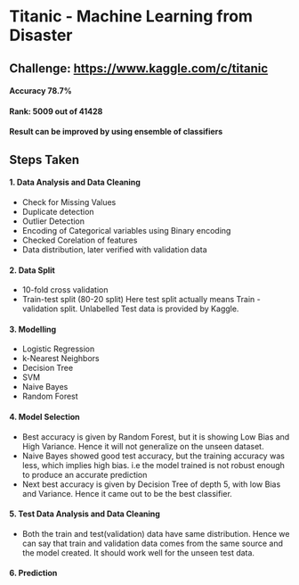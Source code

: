 # Titanic - Machine Learning from Disaster
## Challenge: https://www.kaggle.com/c/titanic
#### Accuracy 78.7% 
#### Rank: 5009 out of 41428
#### Result can be improved by using ensemble of classifiers 
## Steps Taken
#### 1. Data Analysis and Data Cleaning
* Check for Missing Values
* Duplicate detection
* Outlier Detection
* Encoding of Categorical variables using Binary encoding
* Checked Corelation of features
* Data distribution, later verified with validation data
#### 2. Data Split
* 10-fold cross validation 
* Train-test split (80-20 split)
Here test split actually means Train -validation split. Unlabelled Test data is provided by Kaggle.
#### 3. Modelling
* Logistic Regression
* k-Nearest Neighbors
* Decision Tree
* SVM
* Naive Bayes
* Random Forest
#### 4. Model Selection
* Best accuracy is given by Random Forest, but it is showing Low Bias and High Variance. Hence it will not generalize on the unseen dataset.
* Naive Bayes showed good test accuracy, but the training accuracy was less, which implies high bias. i.e the model trained is not robust enough to produce an accurate prediction
* Next best accuracy is given by Decision Tree of depth 5, with low Bias and Variance. Hence it came out to be the best classifier.
#### 5. Test Data Analysis and Data Cleaning
* Both the train and test(validation) data have same distribution. Hence we can say that train and validation data comes from the same source and the model created. It should work well for the unseen test data.
#### 6. Prediction 
